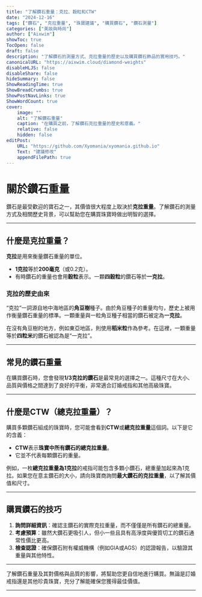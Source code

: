 ```yaml
---
title: "了解鑽石重量：克拉、穀粒和CTW"
date: "2024-12-16"
tags: ["鑽石", "克拉重量", "珠寶建議", "購買鑽石", "鑽石測量"]
categories: ["美妝與時尚"]
author: ["Aixwim"]
showToc: true
TocOpen: false
draft: false
description: "了解鑽石的測量方式、克拉重量的歷史以及購買鑽石飾品的實用技巧。"
canonicalURL: "https://aixwim.cloud/diamond-weights"
disableHLJS: false
disableShare: false
hideSummary: false
ShowReadingTime: true
ShowBreadCrumbs: true
ShowPostNavLinks: true
ShowWordCount: true
cover:
    image: ""
    alt: "了解鑽石重量"
    caption: "在購買之前，了解鑽石克拉重量的歷史和意義。"
    relative: false
    hidden: false
editPost:
    URL: "https://github.com/Xyomania/xyomania.github.io"
    Text: "建議修改"
    appendFilePath: true
---
```


# 關於鑽石重量

鑽石是最受歡迎的寶石之一，其價值很大程度上取決於**克拉重量**。了解鑽石的測量方式及相關歷史背景，可以幫助您在購買珠寶時做出明智的選擇。

---

## 什麼是克拉重量？

**克拉**是用來衡量鑽石重量的單位。

- **1克拉**等於**200毫克**（或0.2克）。  
- 有時鑽石的重量也會用**穀粒**表示。一顆**四穀粒**的鑽石等於**一克拉**。

### 克拉的歷史由來

“克拉”一詞源自地中海地區的**角豆樹**種子。由於角豆種子的重量均勻，歷史上被用作衡量鑽石重量的標準。一顆重量與一粒角豆種子相當的鑽石被定為**一克拉**。

在沒有角豆樹的地方，例如東亞地區，則使用**稻米粒**作為參考。在這裡，一顆重量等於**四粒米**的鑽石被認為是“一克拉”。

---

## 常見的鑽石重量

在購買鑽石時，您會發現**1/3克拉的鑽石**是最常見的選擇之一。這種尺寸在大小、品質與價格之間達到了良好的平衡，非常適合訂婚戒指和其他高級珠寶。

---

## 什麼是CTW（總克拉重量）？

購買多顆鑽石組成的珠寶時，您可能會看到**CTW**或**總克拉重量**這個詞。以下是它的含義：

- **CTW**表示**珠寶中所有鑽石的總克拉重量**。  
- 它並不代表每顆鑽石的重量。

例如，一枚**總克拉重量為1克拉**的戒指可能包含多顆小鑽石，總重量加起來為1克拉。如果您在意主鑽石的大小，請向珠寶商詢問**最大鑽石的克拉重量**，以了解其價值和尺寸。

---

## 購買鑽石的技巧

1. **詢問詳細資訊**：確認主鑽石的實際克拉重量，而不僅僅是所有鑽石的總重量。  
2. **考慮預算**：雖然大鑽石更吸引人，但小一些且具有高淨度與優質切工的鑽石通常性價比更高。  
3. **檢查認證**：確保鑽石附有權威機構（例如GIA或AGS）的認證報告，以驗證其重量與其他特性。

---

了解鑽石重量及其對價格與品質的影響，將幫助您更自信地進行購買。無論是訂婚戒指還是其他珍貴珠寶，充分了解能確保您獲得最佳價值。

---
